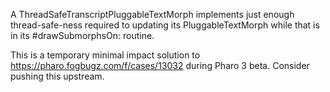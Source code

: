 A ThreadSafeTranscriptPluggableTextMorph implements just enough thread-safe-ness required to updating its PluggableTextMorph while that is in its #drawSubmorphsOn: 
routine.

This is a temporary minimal impact solution to https://pharo.fogbugz.com/f/cases/13032 during Pharo 3 beta.  Consider pushing this upstream.
